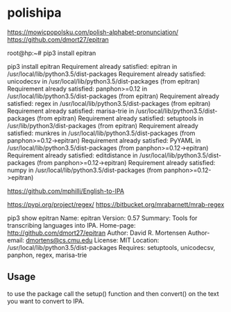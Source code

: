 # polishipa

https://mowicpopolsku.com/polish-alphabet-pronunciation/
https://github.com/dmort27/epitran

root@hp:~# pip3 install epitran

pip3 install epitran
Requirement already satisfied: epitran in /usr/local/lib/python3.5/dist-packages
Requirement already satisfied: unicodecsv in /usr/local/lib/python3.5/dist-packages (from epitran)
Requirement already satisfied: panphon>=0.12 in /usr/local/lib/python3.5/dist-packages (from epitran)
Requirement already satisfied: regex in /usr/local/lib/python3.5/dist-packages (from epitran)
Requirement already satisfied: marisa-trie in /usr/local/lib/python3.5/dist-packages (from epitran)
Requirement already satisfied: setuptools in /usr/lib/python3/dist-packages (from epitran)
Requirement already satisfied: munkres in /usr/local/lib/python3.5/dist-packages (from panphon>=0.12->epitran)
Requirement already satisfied: PyYAML in /usr/local/lib/python3.5/dist-packages (from panphon>=0.12->epitran)
Requirement already satisfied: editdistance in /usr/local/lib/python3.5/dist-packages (from panphon>=0.12->epitran)
Requirement already satisfied: numpy in /usr/local/lib/python3.5/dist-packages (from panphon>=0.12->epitran)



https://github.com/mphilli/English-to-IPA


https://pypi.org/project/regex/
https://bitbucket.org/mrabarnett/mrab-regex


pip3 show epitran
Name: epitran
Version: 0.57
Summary: Tools for transcribing languages into IPA.
Home-page: http://github.com/dmort27/epitran
Author: David R. Mortensen
Author-email: dmortens@cs.cmu.edu
License: MIT
Location: /usr/local/lib/python3.5/dist-packages
Requires: setuptools, unicodecsv, panphon, regex, marisa-trie


## Usage

to use the package call the setup() function and then convert() on the text you want to convert to IPA.
